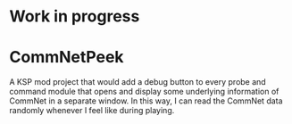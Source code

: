 # Work in progress

# CommNetPeek
A KSP mod project that would add a debug button to every probe and command module that opens and display some underlying information of CommNet in a separate window. In this way, I can read the CommNet data randomly whenever I feel like during playing.
